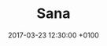 ---
layout: 	project_page
title:  	"Sana"
date:   	2017-03-23 12:30:00 +0100
category: 	personal-project
thumb: 		/assets/sana.png
excerpt: |
  VR game HTC Vive honorable mention winner during the Laval Virtual students game jam.
banner: {"type": "video", "src": "https://player.vimeo.com/video/210611376"}
team:
  - {"name": "Yoann D'Orlandi", "role": "Artist"}
  - {"name": "Kévin Leclerc", "role": "Game designer"}
  - {"name": "Soufian Maaté", "role": "Developer"}
  - {"name": "Clément Rondeau", "role": "Developer"}
tasks:
  - Integration of VR kit
  - Setup of the triggers (puzzle)
---